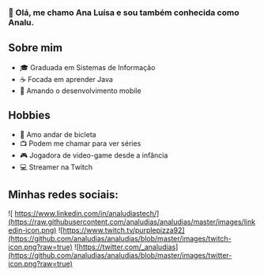 ### 👋 Olá, me chamo Ana Luísa e sou também conhecida como Analu.

## Sobre mim
- 🎓 Graduada em Sistemas de Informação
- ☕ Focada em aprender Java
- 📱 Amando o desenvolvimento mobile

## Hobbies
- 🚴 Amo andar de bicleta
- 📺 Podem me chamar para ver séries
- 🎮 Jogadora de video-game desde a infância
- 💻 Streamer na Twitch

## Minhas redes sociais:
![ https://www.linkedin.com/in/analudiastech/](https://raw.githubusercontent.com/analudias/analudias/master/images/linkedin-icon.png)
![https://www.twitch.tv/purplepizza92](https://github.com/analudias/analudias/blob/master/images/twitch-icon.png?raw=true)
![https://twitter.com/_analudias](https://github.com/analudias/analudias/blob/master/images/twitter-icon.png?raw=true)